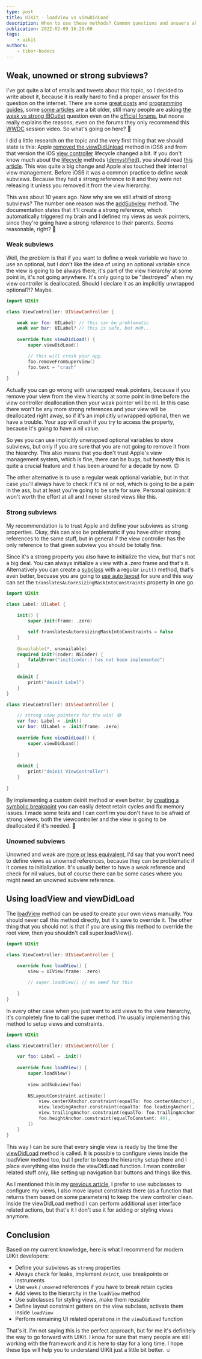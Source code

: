 ```yaml
---
type: post
title: UIKit - loadView vs viewDidLoad
description: When to use these methods? Common questions and answers about the iOS view hierarchy including memory management.
publication: 2022-02-09 16:20:00
tags: 
    - uikit
authors:
    - tibor-bodecs
---
```


## Weak, unowned or strong subviews?

I've got quite a lot of emails and tweets about this topic, so I decided to write about it, because it is really hard to find a proper answer for this question on the internet. There are some [great posts](https://cocoacasts.com/should-outlets-be-weak-or-strong) and [programming guides](https://developer.apple.com/library/archive/documentation/Cocoa/Conceptual/LoadingResources/CocoaNibs/CocoaNibs.html#//apple_ref/doc/uid/10000051i-CH4-SW6), some [some articles](https://medium.com/macoclock/swift-iboutlet-weak-strong-optional-wrapped-confused-12d371930be2) are a bit older, still many people are asking [the weak vs strong IBOutlet](https://forums.raywenderlich.com/t/weak-vs-strong-iboutlets/114950/6) question even on the [official forums](https://developer.apple.com/forums/thread/96763), but noone really explains the reasons, even on the forums they only recommend this [WWDC](https://developer.apple.com/videos/play/wwdc2015/407/) session video. So what's going on here? 🤔

I did a little research on the topic and the very first thing that we should state is this: Apple [removed the viewDidUnload](https://blog.katastros.com/a?ID=00200-af0e7928-e076-471c-9828-40789445d58d) method in iOS6 and from that version the iOS [view controller](https://developer.apple.com/documentation/uikit/uiviewcontroller) lifecycle changed a bit. If you don't know much about the [lifecycle](https://stackoverflow.com/questions/5562938/looking-to-understand-the-ios-uiviewcontroller-lifecycle) methods ([demystified](http://szulctomasz.com/programming-blog/2015/08/uiviewcontrollers-view-loading-process-demystified/)), you should read [this article](https://ali-akhtar.medium.com/ui-part-1-uiviewcontroller-lifecycle-f323d68cd9f9). This was quite a big change and Apple also touched their internal view management. Before iOS6 it was a common practice to define weak subviews. Because they had a strong reference to it and they were not releasing it unless you removed it from the view hierarchy.

This was about 10 years ago. Now why are we still afraid of strong subviews? The number one reason was the [addSubview](https://developer.apple.com/documentation/uikit/uiview/1622616-addsubview) method. The documentation states that it'll create a strong reference, which automatically triggered my brain and I defined my views as weak pointers, since they're going have a strong reference to their parents. Seems reasonable, right? 🧠

### Weak subviews

Well, the problem is that if you want to define a weak variable we have to use an optional, but I don't like the idea of using an optional variable since the view is going to be always there, it's part of the view hierarchy at some point in, it's not going anywhere. It's only going to be "destroyed" when my view controller is deallocated. Should I declare it as an implicitly unwrapped optional?!? Maybe.

```swift
import UIKit

class ViewController: UIViewController {

    weak var foo: UILabel! // this can be problematic
    weak var bar: UILabel? // this is safe, but meh...
    
    override func viewDidLoad() {
        super.viewDidLoad()

        // this will crash your app.
        foo.removeFromSuperview()
        foo.text = "crash"
    }
}
```

Actually you can go wrong with unwrapped weak pointers, because if you remove your view from the view hiearchy at some point in time before the view controller deallocation then your weak pointer will be nil. In this case there won't be any more strong references and your view will be deallocated right away, so if it's an implicitly unwrapped optional, then we have a trouble. Your app will crash if you try to access the property, because it's going to have a nil value.

So yes you can use implicitly unwrapped optional variables to store subviews, but only if you are sure that you are not going to remove it from the hiearchy. This also means that you don't trust Apple's view management system, which is fine, there can be bugs, but honestly this is quite a crucial feature and it has been around for a decade by now. 🙃

The other alternative is to use a regular weak optional variable, but in that case you'll always have to check if it's nil or not, which is going to be a pain in the ass, but at least you're going to be safe for sure. Personal opinion: it won't worth the effort at all and I never stored views like this.

### Strong subviews

My recommendation is to trust Apple and define your subviews as strong properties. Okay, this can also be problematic if you have other strong references to the same stuff, but in general if the view controller has the only reference to that given subview you should be totally fine.

Since it's a strong property you also have to initialize the view, but that's not a big deal. You can always initialize a view with a .zero frame and that's it. Alternatively you can create a [subclass](https://theswiftdev.com/styling-by-subclassing/) with a regular `init()` method, that's even better, becuase you are going to [use auto layout](https://theswiftdev.com/mastering-ios-auto-layout-anchors-programmatically-from-swift/) for sure and this way can set the `translatesAutoresizingMaskIntoConstraints` property in one go.

```swift
import UIKit

class Label: UILabel {
    
    init() {
        super.init(frame: .zero)

        self.translatesAutoresizingMaskIntoConstraints = false
    }
    
    @available(*, unavailable)
    required init?(coder: NSCoder) {
        fatalError("init(coder:) has not been implemented")
    }
    
    deinit {
        print("deinit Label")
    }
}

class ViewController: UIViewController {

    // strong view pointers for the win! 😅
    var foo: Label = .init()
    var bar: UILabel = .init(frame: .zero)
    
    override func viewDidLoad() {
        super.viewDidLoad()
        
    }
    
    deinit {
        print("deinit ViewController")
    }
    
}
```

By implementing a custom deinit method or even better, by [creating a symbolic breakpoint](https://sarunw.com/posts/easy-way-to-detect-retain-cycle-in-view-controller/) you can easily detect retain cycles and fix memory issues. I made some tests and I can confirm you don't have to be afraid of strong views, both the viewcontroller and the view is going to be deallocated if it's needed. 👻

### Unowned subviews

Unowned and weak are [more or less equivalent](https://stackoverflow.com/questions/26707223/swift-how-to-define-a-uiview-delegate-with-unownedunsafe-reference), I'd say that you won't need to define views as unowned references, because they can be problematic if it comes to initialization. It's usually better to have a weak reference and check for nil values, but of course there can be some cases where you might need an unowned subview reference.

## Using loadView and viewDidLoad

The [loadView](https://developer.apple.com/documentation/uikit/uiviewcontroller/1621454-loadview) method can be used to create your own views manually. You should never call this method directly, but it's save to override it. The other thing that you should not is that if you are using this method to override the root view, then you shouldn't call super.loadView().

```swift
import UIKit

class ViewController: UIViewController {
    
    override func loadView() {
        view = UIView(frame: .zero)

        // super.loadView() // no need for this
            
    }
}
```

In every other case when you just want to add views to the view hierarchy, it's completely fine to call the super method. I'm usually implementing this method to setup views and constraints.

```swift
import UIKit 

class ViewController: UIViewController {

    var foo: Label = .init()
    
    override func loadView() {
        super.loadView()
        
        view.addSubview(foo)
        
        NSLayoutConstraint.activate([
            view.centerXAnchor.constraint(equalTo: foo.centerXAnchor),
            view.leadingAnchor.constraint(equalTo: foo.leadingAnchor),
            view.trailingAnchor.constraint(equalTo: foo.trailingAnchor),
            foo.heightAnchor.constraint(equalToConstant: 44),
        ])
    }
}
```

This way I can be sure that every single view is ready by the time the [viewDidLoad](https://developer.apple.com/documentation/uikit/uiviewcontroller/1621495-viewdidload) method is called. It is possible to configure views inside the loadView method too, but I prefer to keep the hierarchy setup there and I place everything else inside the viewDidLoad function. I mean controller related stuff only, like setting up navigation bar buttons and things like this.

As I mentioned this in my [previous article](https://theswiftdev.com/10-little-uikit-tips-you-should-know/), I prefer to use subclasses to configure my views, I also move layout constraints there (as a function that returns them based on some parameters) to keep the view controller clean. Inside the viewDidLoad method I can perform additional user interface related actions, but that's it I don't use it for adding or styling views anymore.

## Conclusion

Based on my current knowledge, here is what I recommend for modern UIKit developers:

- Define your subviews as `strong` properties
- Always check for leaks, implement `deinit`, use breakpoints or instruments
- Use `weak` / `unowned` references if you have to break retain cycles
- Add views to the hierarchy in the `loadView` method
- Use subclasses for styling views, make them reusable
- Define layout constraint getters on the view subclass, activate them inside `loadView`
- Perform remaining UI related operations in the `viewDidLoad` function

That's it. I'm not saying this is the perfect approach, but for me it's definitely the way to go forward with UIKit. I know for sure that many people are still working with the framework and it is here to stay for a long time. I hope these tips will help you to understand UIKit just a little bit better. ☺️
